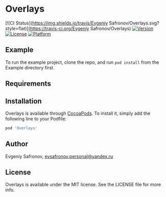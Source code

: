 # Overlays

[![CI Status](https://img.shields.io/travis/Evgeniy Safronov/Overlays.svg?style=flat)](https://travis-ci.org/Evgeniy Safronov/Overlays)
[![Version](https://img.shields.io/cocoapods/v/Overlays.svg?style=flat)](https://cocoapods.org/pods/Overlays)
[![License](https://img.shields.io/cocoapods/l/Overlays.svg?style=flat)](https://cocoapods.org/pods/Overlays)
[![Platform](https://img.shields.io/cocoapods/p/Overlays.svg?style=flat)](https://cocoapods.org/pods/Overlays)

## Example

To run the example project, clone the repo, and run `pod install` from the Example directory first.

## Requirements

## Installation

Overlays is available through [CocoaPods](https://cocoapods.org). To install
it, simply add the following line to your Podfile:

```ruby
pod 'Overlays'
```

## Author

Evgeniy Safronov, evsafronov.personal@yandex.ru

## License

Overlays is available under the MIT license. See the LICENSE file for more info.
